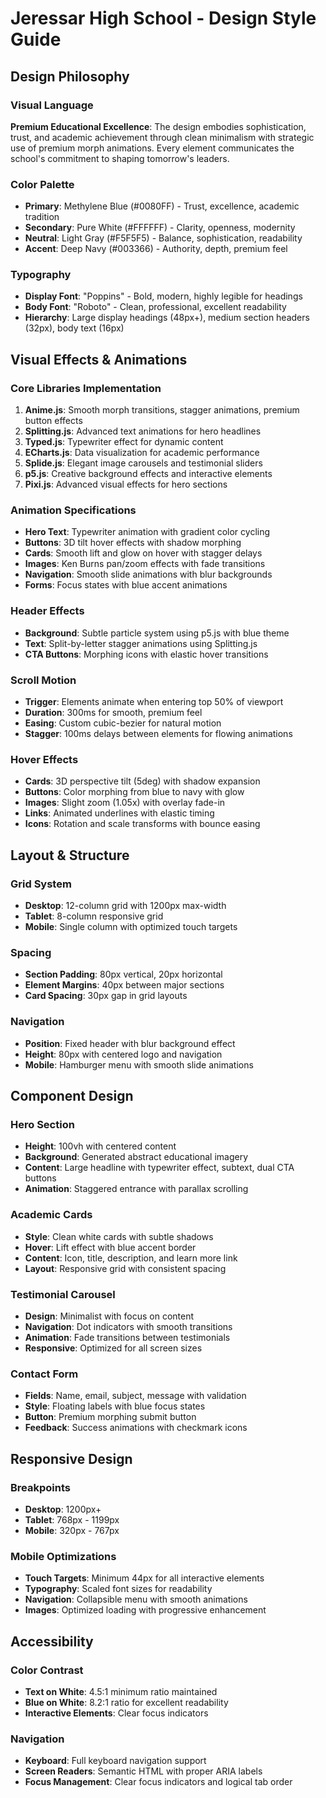 # Jeressar High School - Design Style Guide

## Design Philosophy

### Visual Language
**Premium Educational Excellence**: The design embodies sophistication, trust, and academic achievement through clean minimalism with strategic use of premium morph animations. Every element communicates the school's commitment to shaping tomorrow's leaders.

### Color Palette
- **Primary**: Methylene Blue (#0080FF) - Trust, excellence, academic tradition
- **Secondary**: Pure White (#FFFFFF) - Clarity, openness, modernity  
- **Neutral**: Light Gray (#F5F5F5) - Balance, sophistication, readability
- **Accent**: Deep Navy (#003366) - Authority, depth, premium feel

### Typography
- **Display Font**: "Poppins" - Bold, modern, highly legible for headings
- **Body Font**: "Roboto" - Clean, professional, excellent readability
- **Hierarchy**: Large display headings (48px+), medium section headers (32px), body text (16px)

## Visual Effects & Animations

### Core Libraries Implementation
1. **Anime.js**: Smooth morph transitions, stagger animations, premium button effects
2. **Splitting.js**: Advanced text animations for hero headlines
3. **Typed.js**: Typewriter effect for dynamic content
4. **ECharts.js**: Data visualization for academic performance
5. **Splide.js**: Elegant image carousels and testimonial sliders
6. **p5.js**: Creative background effects and interactive elements
7. **Pixi.js**: Advanced visual effects for hero sections

### Animation Specifications
- **Hero Text**: Typewriter animation with gradient color cycling
- **Buttons**: 3D tilt hover effects with shadow morphing
- **Cards**: Smooth lift and glow on hover with stagger delays
- **Images**: Ken Burns pan/zoom effects with fade transitions
- **Navigation**: Smooth slide animations with blur backgrounds
- **Forms**: Focus states with blue accent animations

### Header Effects
- **Background**: Subtle particle system using p5.js with blue theme
- **Text**: Split-by-letter stagger animations using Splitting.js
- **CTA Buttons**: Morphing icons with elastic hover transitions

### Scroll Motion
- **Trigger**: Elements animate when entering top 50% of viewport
- **Duration**: 300ms for smooth, premium feel
- **Easing**: Custom cubic-bezier for natural motion
- **Stagger**: 100ms delays between elements for flowing animations

### Hover Effects
- **Cards**: 3D perspective tilt (5deg) with shadow expansion
- **Buttons**: Color morphing from blue to navy with glow
- **Images**: Slight zoom (1.05x) with overlay fade-in
- **Links**: Animated underlines with elastic timing
- **Icons**: Rotation and scale transforms with bounce easing

## Layout & Structure

### Grid System
- **Desktop**: 12-column grid with 1200px max-width
- **Tablet**: 8-column responsive grid
- **Mobile**: Single column with optimized touch targets

### Spacing
- **Section Padding**: 80px vertical, 20px horizontal
- **Element Margins**: 40px between major sections
- **Card Spacing**: 30px gap in grid layouts

### Navigation
- **Position**: Fixed header with blur background effect
- **Height**: 80px with centered logo and navigation
- **Mobile**: Hamburger menu with smooth slide animations

## Component Design

### Hero Section
- **Height**: 100vh with centered content
- **Background**: Generated abstract educational imagery
- **Content**: Large headline with typewriter effect, subtext, dual CTA buttons
- **Animation**: Staggered entrance with parallax scrolling

### Academic Cards
- **Style**: Clean white cards with subtle shadows
- **Hover**: Lift effect with blue accent border
- **Content**: Icon, title, description, and learn more link
- **Layout**: Responsive grid with consistent spacing

### Testimonial Carousel
- **Design**: Minimalist with focus on content
- **Navigation**: Dot indicators with smooth transitions
- **Animation**: Fade transitions between testimonials
- **Responsive**: Optimized for all screen sizes

### Contact Form
- **Fields**: Name, email, subject, message with validation
- **Style**: Floating labels with blue focus states
- **Button**: Premium morphing submit button
- **Feedback**: Success animations with checkmark icons

## Responsive Design

### Breakpoints
- **Desktop**: 1200px+
- **Tablet**: 768px - 1199px  
- **Mobile**: 320px - 767px

### Mobile Optimizations
- **Touch Targets**: Minimum 44px for all interactive elements
- **Typography**: Scaled font sizes for readability
- **Navigation**: Collapsible menu with smooth animations
- **Images**: Optimized loading with progressive enhancement

## Accessibility

### Color Contrast
- **Text on White**: 4.5:1 minimum ratio maintained
- **Blue on White**: 8.2:1 ratio for excellent readability
- **Interactive Elements**: Clear focus indicators

### Navigation
- **Keyboard**: Full keyboard navigation support
- **Screen Readers**: Semantic HTML with proper ARIA labels
- **Focus Management**: Clear focus indicators and logical tab order